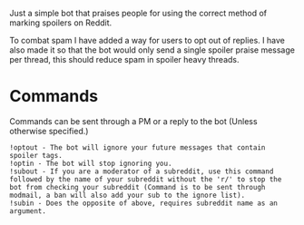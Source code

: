 Just a simple bot that praises people for using the correct method of marking spoilers on Reddit.

To combat spam I have added a way for users to opt out of replies.
I have also made it so that the bot would only send a single spoiler praise message per thread, this should reduce spam in spoiler heavy threads.

# Commands

Commands can be sent through a PM or a reply to the bot (Unless otherwise specified.)

    !optout - The bot will ignore your future messages that contain spoiler tags.
    !optin - The bot will stop ignoring you.
    !subout - If you are a moderator of a subreddit, use this command followed by the name of your subreddit without the 'r/' to stop the bot from checking your subreddit (Command is to be sent through modmail, a ban will also add your sub to the ignore list).
    !subin - Does the opposite of above, requires subreddit name as an argument.
